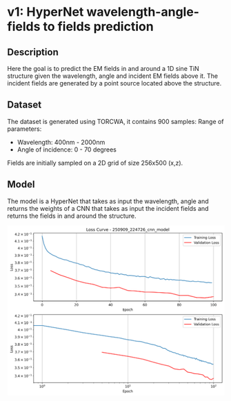 # v1: HyperNet wavelength-angle-fields to fields prediction

## Description
Here the goal is to predict the EM fields in and around a 1D sine TiN structure given the wavelength, angle and incident EM fields above it. The incident fields are generated by a point source located above the structure.

## Dataset
The dataset is generated using TORCWA, it contains 900 samples:
Range of parameters:
- Wavelength: 400nm - 2000nm
- Angle of incidence: 0 - 70 degrees

Fields are initially sampled on a 2D grid of size 256x500 (x,z).

## Model
The model is a HyperNet that takes as input the wavelength, angle and returns the weights of a CNN that takes as input the incident fields and returns the fields in and around the structure.

![loss](assets/ex_loss.png)